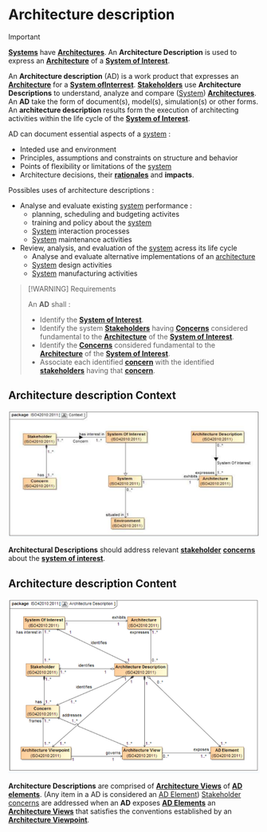 # Architecture description

>[!IMPORTANT]
> **[Systems](System.md)** have **[Architectures](Architecture.md)**. An **Architecture Description** is used to express an **[Architecture](Architecture.md)** of a **[System of Interest](System_of_Interest.md)**.

An **Architecture description** (AD) is a work product that expresses an **[Architecture](Architecture.md)** for a **[System ofInterrest](System_of_Interest.md)**. **[Stakeholders](Stakeholder.md)** use **Architecture Descriptions** to understand, analyze and compare ([System](System.md)) **[Architectures](Architecture.md)**. An **AD** take the form of document(s), model(s), simulation(s) or other forms.
An **architecture description** results form the execution of architecting activities within the life cycle of the **[System of Interest](System_of_Interest.md)**.

AD can document essential aspects of a [system](System.md) :

- Inteded use and environment
- Principles, assumptions and constraints on structure and behavior
- Points of flexibility or limitations of the [system](System.md)
- Architecture decisions, their **[rationales](Rationale.md)** and **impacts**.

Possibles uses of architecture descriptions :

- Analyse and evaluate existing [system](System.md) performance :
  - planning, scheduling and budgeting activites
  - training and policy about the [system](System.md)
  - [System](System.md) interaction processes
  - [System](System.md) maintenance activities
- Review, analysis, and evaluation of the [system](System.md) acress its life cycle
  - Analyse and evaluate alternative implementations of an [architecture](Architecture.md)
  - [System](System.md) design activities
  - [System](System.md) manufacturing activities

> [!WARNING] Requirements
>
>An **AD** shall :
>
>- Identify the **[System of Interest](System_of_Interest.md)**.
>- Identify the system **[Stakeholders](Stakeholder.md)** having **[Concerns](Concern.md)** considered fundamental to the **[Architecture](Architecture.md)** of the **[System of Interest](System_of_Interest.md)**.
>- Identify the **[Concerns](Concern.md)** considered fundamental to the **[Architecture](Architecture.md)** of the **[System of Interest](System_of_Interest.md)**.
>- Associate each identified **[concern](Concern.md)** with the identified **[stakeholders](Stakeholder.md)** having that **[concern](Concern.md)**.

## Architecture description Context

![Architecture Description Context](../Resources/Architecture_Description_Context.png)

**Architectural Descriptions** should address relevant **[stakeholder](Architecture_Description.md)** **[concerns](Concern.md)** about the **[system of interest](System_of_Interest.md)**.

## Architecture description Content

![Architecture description content](../Resources/Architecture_Descriptio_Content.png)

**Architecture Descriptions** are comprised of **[Architecture Views](Architecture_View.md)** of **[AD elements](Architecture_Description_Element.md)**. (Any item in a AD is considered an [AD Element](Architecture_Description_Element.md)) [Stakeholder](Stakeholder.md) [concerns](Concern.md) are addressed when an **AD** exposes **[AD Elements](Architecture_Description_Element.md)** an **[Architecture Views](Architecture_View.md)** that satisfies the conventions established by an **[Architecture Viewpoint](Architecture_Viewpoint.md)**.
